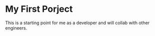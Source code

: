# My First Porject

This is a starting point for me as a developer and will collab with other engineers.